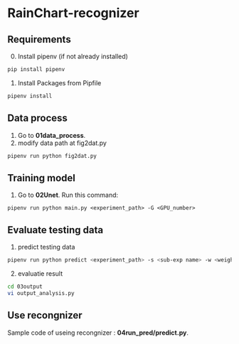 # RainChart-recognizer


## Requirements

0. Install pipenv (if not already installed)
```bash
pip install pipenv
```
1. Install Packages from Pipfile
```bash
pipenv install
```

## Data process
1. Go to **01data_process**.
2. modify data path at fig2dat.py
```bash
pipenv run python fig2dat.py
```

## Training model
1. Go to **02Unet**. Run this command:
```
pipenv run python main.py <experiment_path> -G <GPU_number>
```

## Evaluate testing data
1. predict testing data
``` bash
pipenv run python predict <experiment_path> -s <sub-exp name> -w <weight name>
```
2. evaluatie result

```bash  
cd 03output
vi output_analysis.py
```

## Use recongnizer
Sample code of useing recongnizer : **04run_pred/predict.py**.
